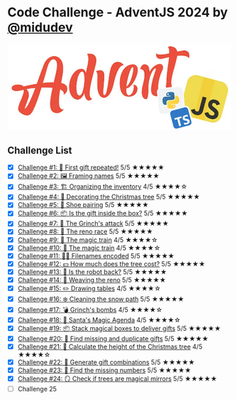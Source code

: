 # Code Challenge - AdventJS 2024 by [@midudev](https://github.com/midudev)

![AdventJS](/assets/logo.webp "Logo of adventJS")

## Challenge List

- [x] [Challenge #1: 🎁 First gift repeated!](challenge01/challenge1.md) 5/5 ★★★★★
- [x] [Challenge #2: 🖼️ Framing names](challenge02/challenge2.md) 5/5 ★★★★★
- [x] [Challenge #3: 🏗️ Organizing the inventory](challenge03/challenge3.md) 4/5 ★★★★☆
- [x] [Challenge #4: 🎄 Decorating the Christmas tree](challenge04/challenge4.md) 5/5 ★★★★★
- [x] [Challenge #5: 👞 Shoe pairing](challenge05/challenge5.md) 5/5 ★★★★★
- [x] [Challenge #6: 📦 Is the gift inside the box?](challenge06/challenge6.md) 5/5 ★★★★★
- [x] [Challenge #7: 👹 The Grinch's attack](challenge07/challenge7.md) 5/5 ★★★★★
- [x] [Challenge #8: 🦌 The reno race](challenge08/challenge8.md) 5/5 ★★★★★
- [x] [Challenge #9: 🚂 The magic train](challenge09/challenge9.md) 4/5 ★★★★☆
- [x] [Challenge #10: 🚂 The magic train](challenge10/challenge10.md) 4/5 ★★★★☆
- [x] [Challenge #11: 🏴‍☠️ Filenames encoded](challenge11/challenge11.md) 5/5 ★★★★★
- [x] [Challenge #12: 💵 How much does the tree cost?](challenge12/challenge12.md) 5/5 ★★★★★
- [x] [Challenge #13: 🤖 Is the robot back?](challenge13/challenge13.md) 5/5 ★★★★★
- [x] [Challenge #14: 🦌 Weaving the reno](challenge14/challenge14.md) 5/5 ★★★★★
- [x] [Challenge #15: ✏️ Drawing tables](challenge15/challenge15.md) 4/5 ★★★★☆
- [x] [Challenge #16: ❄️ Cleaning the snow path](challenge16/challenge16.md) 5/5 ★★★★★
- [x] [Challenge #17: 💣 Grinch's bombs](challenge17/challenge17.md) 4/5 ★★★★☆
- [x] [Challenge #18: 📇 Santa's Magic Agenda](challenge18/challenge18.md) 4/5 ★★★★☆
- [x] [Challenge #19: 📦 Stack magical boxes to deliver gifts](challenge19/challenge19.md) 5/5 ★★★★★
- [x] [Challenge #20: 🎁 Find missing and duplicate gifts](challenge20/challenge20.md) 5/5 ★★★★★
- [x] [Challenge #21: 🎄 Calculate the height of the Christmas tree](challenge21/challenge21.md) 4/5 ★★★★☆
- [x] [Challenge #22: 🎁 Generate gift combinations](challenge22/challenge22.md) 5/5 ★★★★★
- [x] [Challenge #23: 🔢 Find the missing numbers](challenge23/challenge23.md) 5/5 ★★★★★
- [x] [Challenge #24: 🪞 Check if trees are magical mirrors](challenge24/challenge24.md) 5/5 ★★★★★
- [ ] Challenge 25

